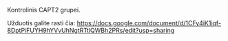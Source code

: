 Kontrolinis CAPT2 grupei.

Užduotis galite rasti čia:
https://docs.google.com/document/d/1CFy4iK1iqf-8DptPiFUYH9hYVvUhNgtRTtlQWBh2PRs/edit?usp=sharing
